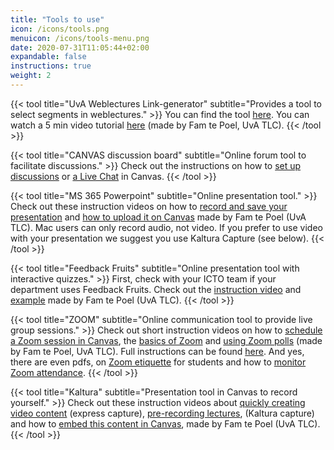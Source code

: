```yaml
---
title: "Tools to use"
icon: /icons/tools.png
menuicon: /icons/tools-menu.png
date: 2020-07-31T11:05:44+02:00
expandable: false
instructions: true
weight: 2
---
```


{{< tool title="UvA Weblectures Link-generator" subtitle="Provides a tool to select segments in weblectures." >}}
You can find the tool <a href="http://www.avcprompt.nl/mediasite/webcollegefragment.html" target="_blank">here</a>. You can watch a 5 min video tutorial <a href="https://youtu.be/bReSP0oEPUw" target="_blank">here</a> (made by Fam te Poel, UvA TLC).
{{< /tool >}}

{{< tool title="CANVAS discussion board" subtitle="Online forum tool to facilitate discussions." >}}
Check out the instructions on how to <a href="https://canvas.uva.nl/courses/169/pages/setting-up-discussions?module_item_id=1416" target="_blank">set up discussions</a> or <a href="https://canvas.uva.nl/courses/169/pages/starting-a-chat?module_item_id=1418" target="_blank">a Live Chat</a> in Canvas.
{{< /tool >}}

{{< tool title="MS 365 Powerpoint" subtitle="Online presentation tool." >}}
Check out these instruction videos on how to <a href="https://youtu.be/JhKynNJUAIo" target="_blank">record and save your presentation</a> and <a href="https://youtu.be/9ltM3nLcwJ0" target="_blank">how to upload it on Canvas</a> made by Fam te Poel (UvA TLC). Mac users can only record audio, not video. If you prefer to use video with your presentation we suggest you use Kaltura Capture (see below).
{{< /tool >}}

{{< tool title="Feedback Fruits" subtitle="Online presentation tool with interactive quizzes." >}}
First, check with your ICTO team if your department uses Feedback Fruits. Check out the <a href="https://youtu.be/IwWdNev_aC0" target="_blank">instruction video</a> and <a href="https://youtu.be/nXNsAZHymZE" target="_blank">example</a> made by Fam te Poel (UvA TLC).
{{< /tool >}}

{{< tool title="ZOOM" subtitle="Online communication tool to provide live group sessions." >}}
Check out short instruction videos on how to <a href="https://youtu.be/ndCUeOVqBx8" target="_blank">schedule a Zoom session in Canvas</a>, the <a href="https://youtu.be/x8_X-0DetzQ" target="_blank">basics of Zoom</a> and <a href="https://youtu.be/_xYg-lMuNr8" target="_blank">using Zoom polls</a> (made by Fam te Poel, UvA TLC). Full instructions can be found <a href="https://canvas.uva.nl/courses/41/pages/using-zoom-in-canvas-for-teaching" target="_blank">here</a>. And yes, there are even pdfs, on <a href="https://canvas.uva.nl/courses/41/pages/zoom-etiquette-in-online-classes" target="_blank">Zoom etiquette</a> for students and how to <a href="https://canvas.uva.nl/courses/41/pages/attendance-in-zoom" target="_blank">monitor Zoom attendance</a>.
{{< /tool >}}

{{< tool title="Kaltura" subtitle="Presentation tool in Canvas to record yourself." >}}
Check out these instruction videos about <a href="https://www.youtube.com/watch?v=pzo2J7YvJnM" target="_blank">quickly creating video content</a> (express capture), <a href="https://www.youtube.com/watch?v=85-Q800oAxA" target="_blank">pre-recording lectures</a>, (Kaltura capture) and how to <a href="https://www.youtube.com/watch?v=j5SfSQ07RAM" target="_blank">embed this content in Canvas</a>, made by Fam te Poel (UvA TLC).
{{< /tool >}}
